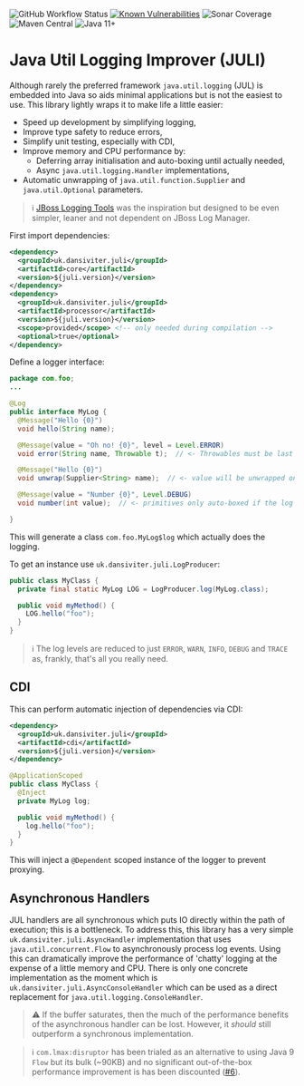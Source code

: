 ![GitHub Workflow Status](https://img.shields.io/github/workflow/status/dansiviter/juli/Java%20CI?style=flat-square) [![Known Vulnerabilities](https://snyk.io/test/github/dansiviter/juli/badge.svg?style=flat-square)](https://snyk.io/test/github/dansiviter/juli) ![Sonar Coverage](https://img.shields.io/sonar/coverage/dansiviter_juli?server=https%3A%2F%2Fsonarcloud.io&style=flat-square) ![Maven Central](https://img.shields.io/maven-central/v/uk.dansiviter.juli/juli-project?style=flat-square) ![Java 11+](https://img.shields.io/badge/-Java%2011%2B-informational?style=flat-square)


# Java Util Logging Improver (JULI) #

Although rarely the preferred framework `java.util.logging` (JUL) is embedded into Java so aids minimal applications but is not the easiest to use. This library lightly wraps it to make life a little easier:
* Speed up development by simplifying logging,
* Improve type safety to reduce errors,
* Simplify unit testing, especially with CDI,
* Improve memory and CPU performance by:
  * Deferring array initialisation and auto-boxing until actually needed,
  * Async `java.util.logging.Handler` implementations,
* Automatic unwrapping of `java.util.function.Supplier` and `java.util.Optional` parameters.

> :information_source: [JBoss Logging Tools](https://github.com/jboss-logging/jboss-logging-tools) was the inspiration but designed to be even simpler, leaner and not dependent on JBoss Log Manager.

First import dependencies:

```xml
<dependency>
  <groupId>uk.dansiviter.juli</groupId>
  <artifactId>core</artifactId>
  <version>${juli.version}</version>
</dependency>
<dependency>
  <groupId>uk.dansiviter.juli</groupId>
  <artifactId>processor</artifactId>
  <version>${juli.version}</version>
  <scope>provided</scope> <!-- only needed during compilation -->
  <optional>true</optional>
</dependency>
```

Define a logger interface:
```java
package com.foo;
...

@Log
public interface MyLog {
  @Message("Hello {0}")
  void hello(String name);

  @Message(value = "Oh no! {0}", level = Level.ERROR)
  void error(String name, Throwable t);  // <- Throwables must be last parameter

  @Message("Hello {0}")
  void unwrap(Supplier<String> name);  // <- value will be unwrapped on the calling thread

  @Message(value = "Number {0}", Level.DEBUG)
  void number(int value);  // <- primitives only auto-boxed if the log level is consumed

}
```

This will generate a class `com.foo.MyLog$log` which actually does the logging.

To get an instance use `uk.dansiviter.juli.LogProducer`:
```java
public class MyClass {
  private final static MyLog LOG = LogProducer.log(MyLog.class);

  public void myMethod() {
    LOG.hello("foo");
  }
}
```

> :information_source: The log levels are reduced to just `ERROR`, `WARN`, `INFO`, `DEBUG` and `TRACE` as, frankly, that's all you really need.

## CDI ##

This can perform automatic injection of dependencies via CDI:

```xml
<dependency>
  <groupId>uk.dansiviter.juli</groupId>
  <artifactId>cdi</artifactId>
  <version>${juli.version}</version>
</dependency>
```

```java
@ApplicationScoped
public class MyClass {
  @Inject
  private MyLog log;

  public void myMethod() {
    log.hello("foo");
  }
}
```

This will inject a `@Dependent` scoped instance of the logger to prevent proxying.


## Asynchronous Handlers ##

JUL handlers are all synchronous which puts IO directly within the path of execution; this is a bottleneck. To address this, this library has a very simple `uk.dansiviter.juli.AsyncHandler` implementation that uses `java.util.concurrent.Flow` to asynchronously process log events. Using this can dramatically improve the performance of 'chatty' logging at the expense of a little memory and CPU. There is only one concrete implementation as the moment which is `uk.dansiviter.juli.AsyncConsoleHandler` which can be used as a direct replacement for `java.util.logging.ConsoleHandler`.

> :warning: If the buffer saturates, then the much of the performance benefits of the asynchronous handler can be lost. However, it _should_ still outperform a synchronous implementation.

> :information_source: `com.lmax:disruptor` has been trialed as an alternative to using Java 9 `Flow` but its bulk (~90KB) and no significant out-of-the-box performance improvement is has been discounted ([#6](../../issues/6)).
